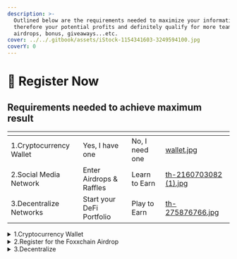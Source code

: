 ```yaml
---
description: >-
  Outlined below are the requirements needed to maximize your information and
  therefore your potential profits and definitely qualify for more team
  airdrops, bonus, giveaways...etc.
cover: ../../.gitbook/assets/iStock-1154341603-3249594100.jpg
coverY: 0
---
```


# 🏧 Register Now

## Requirements needed to achieve maximum result

<table data-view="cards"><thead><tr><th></th><th></th><th></th><th data-hidden data-card-cover data-type="files"></th></tr></thead><tbody><tr><td>1.Cryptocurrency Wallet</td><td>Yes, I have one</td><td>No, I need one</td><td><a href="../../.gitbook/assets/wallet.jpg">wallet.jpg</a></td></tr><tr><td>2.Social Media Network</td><td>Enter Airdrops &#x26; Raffles</td><td>Learn to Earn</td><td><a href="../../.gitbook/assets/th-2160703082 (1).jpg">th-2160703082 (1).jpg</a></td></tr><tr><td>3.Decentralize Networks</td><td>Start your DeFi Portfolio</td><td>Play to Earn</td><td><a href="../../.gitbook/assets/th-275876766.jpg">th-275876766.jpg</a></td></tr></tbody></table>

<details>

<summary>1.Cryptocurrency Wallet</summary>

* Yes, I have one
* No, I need one

</details>



<details>

<summary>2.Register for the Foxxchain Airdrop</summary>

Comment #airdrop with your full wallet address on Social media



</details>

<details>

<summary>3.Decentralize</summary>

Plug into one of our favorite DeFi Protocols

</details>
